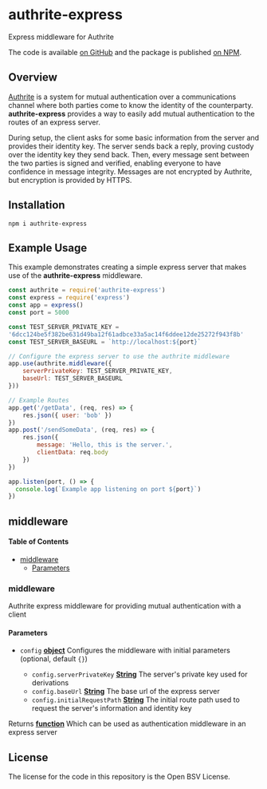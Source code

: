 # authrite-express

Express middleware for Authrite

The code is available [on GitHub](https://github.com/p2ppsr/authrite-express) and the package is published [on NPM](https://www.npmjs.com/package/authrite-express).

## Overview

[Authrite](https://projectbabbage.com/authrite) is a system for mutual authentication over a communications channel where both parties come to know the identity of the counterparty.
**authrite-express** provides a way to easily add mutual authentication to the routes of an express server.

During setup, the client asks for some basic information from the server and provides their identity key. The server sends back a reply, proving custody over the identity key they send back. Then, every message sent between the two parties is signed and verified, enabling everyone to have confidence in message integrity. Messages are not encrypted by Authrite, but encryption is provided by HTTPS.

## Installation

    npm i authrite-express

## Example Usage

This example demonstrates creating a simple express server that makes use of the **authrite-express** middleware.

```js
const authrite = require('authrite-express')
const express = require('express')
const app = express()
const port = 5000

const TEST_SERVER_PRIVATE_KEY = 
'6dcc124be5f382be631d49ba12f61adbce33a5ac14f6ddee12de25272f943f8b'
const TEST_SERVER_BASEURL = `http://localhost:${port}`

// Configure the express server to use the authrite middleware
app.use(authrite.middleware({
    serverPrivateKey: TEST_SERVER_PRIVATE_KEY,
    baseUrl: TEST_SERVER_BASEURL
}))

// Example Routes
app.get('/getData', (req, res) => {
    res.json({ user: 'bob' })
}) 
app.post('/sendSomeData', (req, res) => {
    res.json({
        message: 'Hello, this is the server.',
        clientData: req.body
    })
})

app.listen(port, () => {
  console.log(`Example app listening on port ${port}`)
})
```

## middleware

<!-- Generated by documentation.js. Update this documentation by updating the source code. -->

#### Table of Contents

*   [middleware](#middleware)
    *   [Parameters](#parameters)

### middleware

Authrite express middleware for providing mutual authentication with a client

#### Parameters

*   `config` **[object](https://developer.mozilla.org/docs/Web/JavaScript/Reference/Global_Objects/Object)** Configures the middleware with initial parameters (optional, default `{}`)

    *   `config.serverPrivateKey` **[String](https://developer.mozilla.org/docs/Web/JavaScript/Reference/Global_Objects/String)** The server's private key used for derivations
    *   `config.baseUrl` **[String](https://developer.mozilla.org/docs/Web/JavaScript/Reference/Global_Objects/String)** The base url of the express server
    *   `config.initialRequestPath` **[String](https://developer.mozilla.org/docs/Web/JavaScript/Reference/Global_Objects/String)** The initial route path used to request the server's information and identity key

Returns **[function](https://developer.mozilla.org/docs/Web/JavaScript/Reference/Statements/function)** Which can be used as authentication middleware in an express server

## License

The license for the code in this repository is the Open BSV License.

